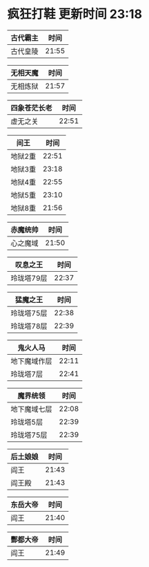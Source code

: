 # 疯狂打鞋 更新时间 23:18

| 古代霸主   | 时间    |
|--------|-------|
| 古代皇陵 | 21:55 |

| 无相天魔   | 时间    |
|--------|-------|
| 无相炼狱 | 21:57 |

| 四象苍茫长老   | 时间    |
|--------|-------|
| 虚无之关 | 22:51 |

| 间王   | 时间    |
|--------|-------|
| 地狱2重 | 22:51 |
| 地狱3重 | 23:18 |
| 地狱4重 | 22:55 |
| 地狱5重 | 23:10 |
| 地狱8重 | 21:56 |

| 赤魔统帅   | 时间    |
|--------|-------|
| 心之魔域 | 21:50 |

| 叹息之王   | 时间    |
|--------|-------|
| 玲珑塔79层 | 22:37 |

| 猛魔之王   | 时间    |
|--------|-------|
| 玲珑塔75层 | 22:38 |
| 玲珑塔78层 | 22:39 |

| 鬼火人马   | 时间    |
|--------|-------|
| 地下魔域作层 | 22:11 |
| 玲珑塔7层 | 22:41 |

| 魔界统领   | 时间    |
|--------|-------|
| 地下魔域七层 | 22:08 |
| 玲珑塔5层 | 22:39 |
| 玲珑塔75层 | 22:39 |

| 后土娘娘   | 时间    |
|--------|-------|
| 阎王 | 21:43 |
| 阎王殿 | 21:43 |

| 东岳大帝   | 时间    |
|--------|-------|
| 阎王 | 21:40 |

| 酆都大帝   | 时间    |
|--------|-------|
| 阎王 | 21:49 |